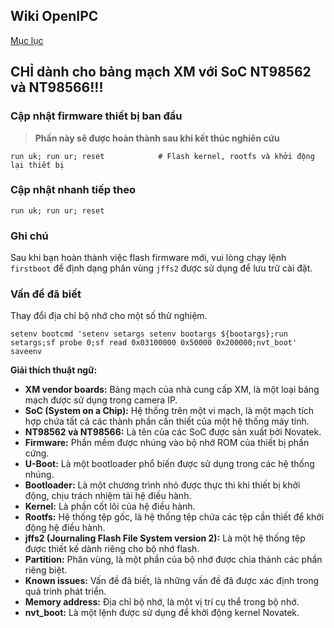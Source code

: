 ## Wiki OpenIPC
[Mục lục](../README.md)

**CHỈ** dành cho bảng mạch XM với SoC NT98562 và NT98566!!!
---------------------------------------------------------

### Cập nhật firmware thiết bị ban đầu

> **Phần này sẽ được hoàn thành sau khi kết thúc nghiên cứu**

```
run uk; run ur; reset            # Flash kernel, rootfs và khởi động lại thiết bị
```

### Cập nhật nhanh tiếp theo

```
run uk; run ur; reset
```

### Ghi chú

Sau khi bạn hoàn thành việc flash firmware mới, vui lòng chạy lệnh `firstboot`
để định dạng phân vùng `jffs2` được sử dụng để lưu trữ cài đặt.

### Vấn đề đã biết

Thay đổi địa chỉ bộ nhớ cho một số thử nghiệm.

```
setenv bootcmd 'setenv setargs setenv bootargs ${bootargs};run setargs;sf probe 0;sf read 0x03100000 0x50000 0x200000;nvt_boot'
saveenv
```

**Giải thích thuật ngữ:**

* **XM vendor boards:** Bảng mạch của nhà cung cấp XM, là một loại bảng mạch được sử dụng trong camera IP.
* **SoC (System on a Chip):** Hệ thống trên một vi mạch, là một mạch tích hợp chứa tất cả các thành phần cần thiết của một hệ thống máy tính.
* **NT98562 và NT98566:** Là tên của các SoC được sản xuất bởi Novatek.
* **Firmware:** Phần mềm được nhúng vào bộ nhớ ROM của thiết bị phần cứng.
* **U-Boot:** Là một bootloader phổ biến được sử dụng trong các hệ thống nhúng.
* **Bootloader:** Là một chương trình nhỏ được thực thi khi thiết bị khởi động, chịu trách nhiệm tải hệ điều hành.
* **Kernel:** Là phần cốt lõi của hệ điều hành.
* **Rootfs:** Hệ thống tệp gốc, là hệ thống tệp chứa các tệp cần thiết để khởi động hệ điều hành.
* **jffs2 (Journaling Flash File System version 2):** Là một hệ thống tệp được thiết kế dành riêng cho bộ nhớ flash.
* **Partition:** Phân vùng, là một phần của bộ nhớ được chia thành các phần riêng biệt.
* **Known issues:** Vấn đề đã biết, là những vấn đề đã được xác định trong quá trình phát triển.
* **Memory address:** Địa chỉ bộ nhớ, là một vị trí cụ thể trong bộ nhớ.
* **nvt_boot:** Là một lệnh được sử dụng để khởi động kernel Novatek.





